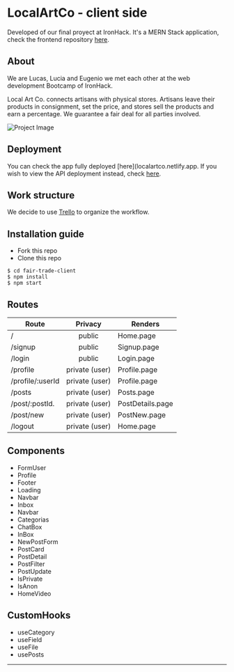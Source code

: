 # LocalArtCo - client side
Developed of our final proyect at IronHack. It's a MERN Stack application, check the frontend repository [here](https://github.com/eoGimenez/fair-trade-client).

## About
We are Lucas, Lucia and Eugenio we met each other at the web development Bootcamp of IronHack. 

 Local Art Co. connects artisans with physical stores.  Artisans leave their products in consignment, set the price, and stores sell the products and earn a percentage. We guarantee a fair deal for all parties involved.

![Project Image](https://res.cloudinary.com/dxk04cijr/image/upload/v1678989961/localartco/navbarlogo_bjkqoq.png "Project Image")

## Deployment
You can check the app fully deployed [here](localartco.netlify.app. If you wish to view the API deployment instead, check [here](fairtrade.fly.dev).

## Work structure
We decide to use [Trello](https://trello.com/b/pWR9rkVU/app) to organize the workflow.

## Installation guide
- Fork this repo
- Clone this repo 

```shell
$ cd fair-trade-client
$ npm install
$ npm start
```

## Routes
| Route                | Privacy         | Renders                  |
| -------------------- | :-------------: | ------------------------ |
| /                    | public          | Home.page                |
| /signup              | public          | Signup.page              |
| /login               | public          | Login.page               |
| /profile             | private (user)  | Profile.page             |
| /profile/:userId     | private (user)  | Profile.page             |
| /posts               | private (user)  | Posts.page               |
| /post/:postId.       | private (user)  | PostDetails.page         |
| /post/new            | private (user)  | PostNew.page             |
| /logout              | private (user)  | Home.page                |


## Components
- FormUser
- Profile
- Footer
- Loading
- Navbar
- Inbox
- Navbar
- Categorias
- ChatBox
- InBox
- NewPostForm
- PostCard
- PostDetail
- PostFilter
- PostUpdate
- IsPrivate
- IsAnon
- HomeVideo

## CustomHooks
- useCategory
- useField
- useFile
- usePosts

---
